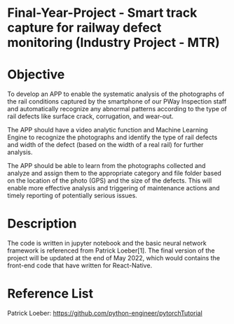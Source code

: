 # Final-Year-Project - Smart track capture for railway defect monitoring (Industry Project - MTR)

# Objective
To develop an APP to enable the systematic analysis of the photographs of the rail conditions captured by the smartphone of our PWay Inspection staff and automatically recognize any abnormal patterns according to the type of rail defects like surface crack, corrugation, and wear-out. 

The APP should have a video analytic function and Machine Learning Engine to recognize the photographs and identify the type of rail defects and width of the defect (based on the width of a real rail) for further analysis.

The APP should be able to learn from the photographs collected and analyze and assign them to the appropriate category and file folder based on the location of the photo (GPS) and the size of the defects. This will enable more effective analysis and triggering of maintenance actions and timely reporting of potentially serious issues.

# Description
The code is written in jupyter notebook and the basic neural network framework is referenced from Patrick Loeber[1]. The final version of the project will be updated at the end of May 2022, which would contains the front-end code that have written for React-Native.



# Reference List
Patrick Loeber: https://github.com/python-engineer/pytorchTutorial

